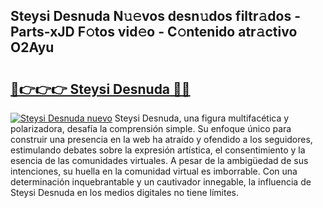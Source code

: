 ## Steysi Desnuda N𝚞𝚎vos desn𝚞dos filtr𝚊dos - Parts-xJD F𝚘tos vid𝚎o - C𝚘ntenido atr𝚊ctivo O2Ayu

# <h2><a href="http://mb2wzl2.tromn.icu/?c=Steysi+Desnuda">🔗👉👉👉 Steysi Desnuda 🔗🔗</a></h2>

[![Steysi Desnuda nuevo](https://i.imgur.com/pEAQMta.gif)](http://mb2wzl2.tromn.icu/?c=Steysi+Desnuda)
Steysi Desnuda, una figura multifacética y polarizadora, desafía la comprensión simple. Su enfoque único para construir una presencia en la web ha atraído y ofendido a los seguidores, estimulando debates sobre la expresión artística, el consentimiento y la esencia de las comunidades virtuales. A pesar de la ambigüedad de sus intenciones, su huella en la comunidad virtual es imborrable. Con una determinación inquebrantable y un cautivador innegable, la influencia de Steysi Desnuda en los medios digitales no tiene límites.
